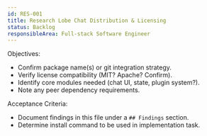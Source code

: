 ```yaml
---
id: RES-001
title: Research Lobe Chat Distribution & Licensing
status: Backlog
responsibleArea: Full-stack Software Engineer
---
```

Objectives:
- Confirm package name(s) or git integration strategy.
- Verify license compatibility (MIT? Apache? Confirm).
- Identify core modules needed (chat UI, state, plugin system?).
- Note any peer dependency requirements.

Acceptance Criteria:
- Document findings in this file under a `## Findings` section.
- Determine install command to be used in implementation task.
